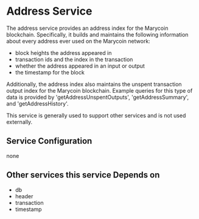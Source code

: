 # Address Service

The address service provides an address index for the Marycoin blockchain. Specifically, it builds and maintains the following information about every address ever used on the Marycoin network:

- block heights the address appeared in
- transaction ids and the index in the transaction
- whether the address appeared in an input or output
- the timestamp for the block

Additionally, the address index also maintains the unspent transaction output index for the Marycoin blockchain. Example queries for this type of data is provided by 'getAddressUnspentOutputs', 'getAddressSummary', and 'getAddressHistory'.

This service is generally used to support other services and is not used externally.

## Service Configuration

none

## Other services this service Depends on

- db
- header
- transaction
- timestamp
